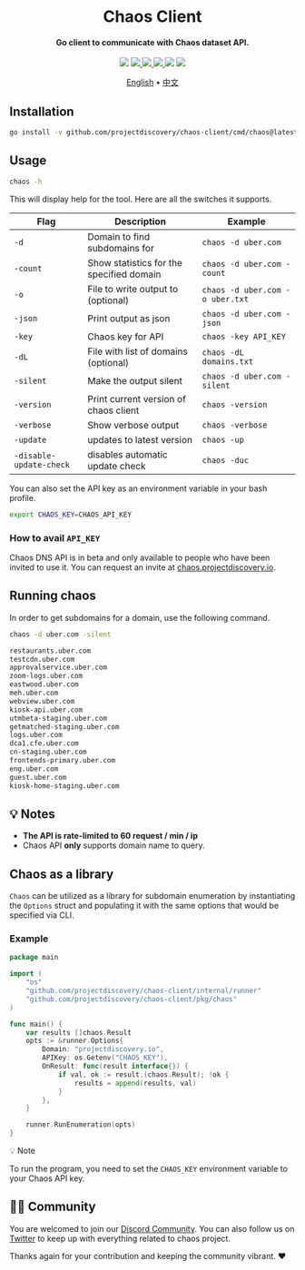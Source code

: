 <h1 align="center">
Chaos Client
</h1>
<h4 align="center">Go client to communicate with Chaos dataset API.</h4>

<p align="center">
<img src="https://img.shields.io/github/go-mod/go-version/projectdiscovery/chaos-client">
<a href="https://github.com/projectdiscovery/chaos-client/releases"><img src="https://img.shields.io/github/downloads/projectdiscovery/chaos-client/total">
<a href="https://github.com/projectdiscovery/chaos-client/graphs/contributors"><img src="https://img.shields.io/github/contributors-anon/projectdiscovery/chaos-client">
<a href="https://github.com/projectdiscovery/chaos-client/releases/"><img src="https://img.shields.io/github/release/projectdiscovery/chaos-client">
<a href="https://discord.gg/projectdiscovery"><img src="https://img.shields.io/discord/695645237418131507.svg?logo=discord"></a>
<a href="https://twitter.com/pdchaos"><img src="https://img.shields.io/twitter/follow/pdchaos.svg?logo=twitter"></a>
</p>

<p align="center">
  <a href="https://github.com/projectdiscovery/chaos-client/blob/main/README.md">English</a> •
  <a href="https://github.com/projectdiscovery/chaos-client/blob/main/README_CN.md">中文</a> 
</p>

## Installation

```bash
go install -v github.com/projectdiscovery/chaos-client/cmd/chaos@latest
```

## Usage

```bash
chaos -h
```

This will display help for the tool. Here are all the switches it supports.

| Flag                       | Description                              | Example                                                    |
|----------------------------|------------------------------------------|------------------------------------------------------------|
| `-d`                       | Domain to find subdomains for            | `chaos -d uber.com`                                        |
| `-count`                   | Show statistics for the specified domain | `chaos -d uber.com -count`                                 |
| `-o`                       | File to write output to (optional)       | `chaos -d uber.com -o uber.txt`                            |
| `-json`                    | Print output as json                     | `chaos -d uber.com -json`                                  |
| `-key`                     | Chaos key for API                        | `chaos -key API_KEY`                                       |
| `-dL`                      | File with list of domains (optional)     | `chaos -dL domains.txt`                                    |
| `-silent`                  | Make the output silent                   | `chaos -d uber.com -silent`                                |
| `-version`                 | Print current version of chaos client    | `chaos -version`                                           |
| `-verbose`                 | Show verbose output                      | `chaos -verbose`                                           |
| `-update`                  | updates to latest version                | `chaos -up`                                                | 
| `-disable-update-check`    | disables automatic update check          | `chaos -duc`                                               |

You can also set the API key as an environment variable in your bash profile. 

```bash
export CHAOS_KEY=CHAOS_API_KEY
```

### How to avail `API_KEY`

Chaos DNS API is in beta and only available to people who have been invited to use it. You can request an invite at [chaos.projectdiscovery.io](https://chaos.projectdiscovery.io).

## Running chaos

In order to get subdomains for a domain, use the following command.

```bash
chaos -d uber.com -silent

restaurants.uber.com
testcdn.uber.com
approvalservice.uber.com
zoom-logs.uber.com
eastwood.uber.com
meh.uber.com
webview.uber.com
kiosk-api.uber.com
utmbeta-staging.uber.com
getmatched-staging.uber.com
logs.uber.com
dca1.cfe.uber.com
cn-staging.uber.com
frontends-primary.uber.com
eng.uber.com
guest.uber.com
kiosk-home-staging.uber.com
```

💡 Notes
-----

- **The API is rate-limited to 60 request / min / ip**
- Chaos API **only** supports domain name to query.

## Chaos as a library
`Chaos` can be utilized as a library for subdomain enumeration by instantiating the `Options` struct and populating it with the same options that would be specified via CLI.

### Example
```go
package main

import (
	"os"
	"github.com/projectdiscovery/chaos-client/internal/runner"
	"github.com/projectdiscovery/chaos-client/pkg/chaos"
)

func main() {
	var results []chaos.Result
	opts := &runner.Options{
		Domain: "projectdiscovery.io",
		APIKey: os.Getenv("CHAOS_KEY"),
		OnResult: func(result interface{}) {
			if val, ok := result.(chaos.Result); !ok {
				results = append(results, val)
			}
		},
	}

	runner.RunEnumeration(opts)
}

```
💡 Note

To run the program, you need to set the `CHAOS_KEY` environment variable to your Chaos API key.

👨‍💻 Community
-----

You are welcomed to join our [Discord Community](https://discord.gg/projectdiscovery). You can also follow us on [Twitter](https://twitter.com/pdchaos) to keep up with everything related to chaos project.


Thanks again for your contribution and keeping the community vibrant. :heart:
